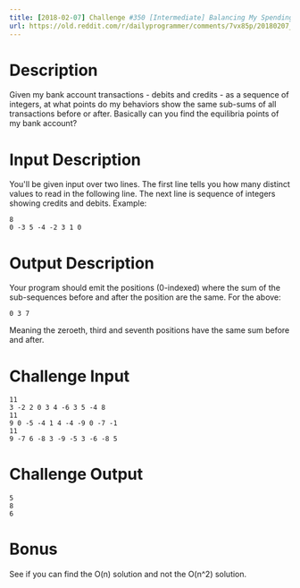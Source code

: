 ```yaml
---
title: [2018-02-07] Challenge #350 [Intermediate] Balancing My Spending
url: https://old.reddit.com/r/dailyprogrammer/comments/7vx85p/20180207_challenge_350_intermediate_balancing_my/
---
```


# Description

Given my bank account transactions - debits and credits - as a sequence of integers, at what points do my behaviors show the same sub-sums of all transactions before or after. Basically can you find the equilibria points of my bank account?

# Input Description

You'll be given input over two lines. The first line tells you how many distinct values to read in the following line. The next line is sequence of integers showing credits and debits. Example:

	8
	0 -3 5 -4 -2 3 1 0

# Output Description

Your program should emit the positions (0-indexed) where the sum of the sub-sequences before and after the position are the same. For the above:

	0 3 7

Meaning the zeroeth, third and seventh positions have the same sum before and after. 

# Challenge Input

	11
	3 -2 2 0 3 4 -6 3 5 -4 8
	11 
	9 0 -5 -4 1 4 -4 -9 0 -7 -1
	11 
	9 -7 6 -8 3 -9 -5 3 -6 -8 5

# Challenge Output

	5
	8
	6

# Bonus

See if you can find the O(n) solution and not the O(n^2) solution. 
